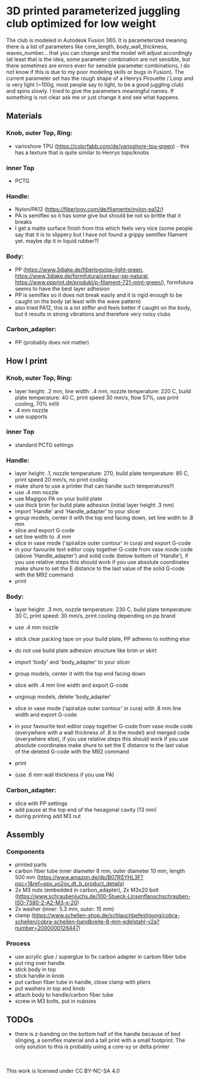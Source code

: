 # 3D printed parameterized juggling club optimized for low weight


The club is modeled in Autodesk Fusion 360. It is parameterized meaning there is a list of parameters like core_length, body_wall_thickness, waves_number... that you can change and the model will adjust accordingly (at least that is the idea, some parameter combination are not sensible, but there sometimes are errors even for sensible parameter combinations, I do not know if this is due to my poor modeling skills or bugs in Fusion).
The current parameter set has the rough shape of a Henrys Pirouette / Loop and is very light (~100g, most people say to light, to be a good juggling club) and spins slowly. I tried to give the parameters meaningful names. If something is not clear ask me or just change it and see what happens.

## Materials

### Knob, outer Top, Ring: 
- varioshore TPU (https://colorfabb.com/de/varioshore-tpu-green) - this has a texture that is quite similar to Henrys tops/knobs

### inner Top
- PCTG

### Handle:
- Nylon/PA12 (https://fiberlogy.com/de/filamente/nylon-pa12/)
- PA is semiflex so it has some give but should be not so brittle that it breaks
- I get a matte surface finish from this which feels very nice (some people say that it is to slippery but I have not found a grippy semiflex filament yet. maybe dip it in liquid rubber?)

### Body:
- PP (https://www.3djake.de/fiberlogy/pp-light-green, https://www.3djake.de/formfutura/centaur-pp-natural, https://www.ppprint.de/produkt/p-filament-721-mint-green/), formfutura seems to have the best layer adhesion
- PP is semiflex so it does not break easily and it is rigid enough to be caught on the body (at least with the wave pattern)
- also tried PA12, this is a lot stiffer and feels better if caught on the body, but it results in strong vibrations and therefore very noisy clubs

### Carbon_adapter:
- PP (probably does not matter)

## How I print

### Knob, outer Top, Ring:
- layer height: .2 mm, line width: .4 mm, nozzle temperature: 220 C, build plate temperature: 40 C, print speed 30 mm/s, flow 57%, use print cooling, 70% infill
- .4 mm nozzle
- use supports

### inner Top
- standard PCTG settings

### Handle:
- layer height: .1, nozzle temperature: 270, build plate temperature: 85 C, print speed 20 mm/s, no print cooling
- make shure to use a printer that can handle such temperatures!!!
- use .4 mm nozzle
- use Magigoo PA on your build plate
- use thick brim for build plate adhesion (initial layer height .3 mm)
- import 'Handle' and 'Handle_adapter' to your slicer
- group models, center it with the top end facing down, set line width to .8 mm
- slice and export G-code
- set line width to .4 mm
- slice in vase mode ('spiralize outer contour' in cura) and export G-code
- in your favourite text editor copy together G-code from vase mode code (above 'Handle_adapter') and solid code (below bottom of 'Handle'), if you use relative steps this should work if you use absolute coordinates make shure to set the E distance to the last value of the solid G-code with the M92 command
- print

### Body:
- layer height: .3 mm, nozzle temperature: 230 C, build plate temperature: 30 C, print speed: 30 mm/s, print cooling depending on pp brand
- use .4 mm nozzle
- stick clear packing tape on your build plate, PP adheres to nothing else
- do not use build plate adhesion structure like brim or skirt
- import 'body' and 'body_adapter' to your slicer
- group models, center it with the top end facing down
- slice with .4 mm line width and export G-code
- ungroup models, delete 'body_adapter'
- slice in vase mode ('spiralize outer contour' in cura) with .8 mm line width and export G-code
- in your favourite text editor copy together G-code from vase mode code (everywhere with a wall thickness of .8 in the model) and merged code (everywhere else), if you use relative steps this should work if you use absolute coordinates make shure to set the E distance to the last value of the deleted G-code with the M92 command
- print

- (use .6 mm wall thickness if you use PA)

### Carbon_adapter:
- slice with PP settings
- add pause at the top end of the hexagonal cavity (13 mm)
- during printing add M3 nut


## Assembly

### Components
- printed parts
- carbon fiber tube inner diameter 8 mm, outer diameter 10 mm, length 500 mm  (https://www.amazon.de/dp/B07RSYHL3F?psc=1&ref=ppx_yo2ov_dt_b_product_details)
- 2x M3 nuts (embedded in carbon_adapter), 2x M3x20 bolt (https://www.schraubenluchs.de/100-Stueck-Linsenflanschschrauben-ISO-7380-2-A2-M3-x-20)
- 2x washer (inner: 5.3 mm, outer: 15 mm)
- clamp (https://www.schellen-shop.de/schlauchbefestigung/cobra-schellen/cobra-schellen-bandbreite-8-mm-edelstahl-v2a?number=2000000126447)

### Process
- use acrylic glue / superglue to fix carbon adapter in carbon fiber tube
- put ring over handle
- stick body in top
- stick handle in knob
- put carbon fiber tube in handle, close clamp with pliers
- put washers in top and knob
- attach body to handle/carbon fiber tube
- screw in M3 bolts, put in nubsies

## TODOs
- there is z-banding on the bottom half of the handle because of bed slinging, a semiflex material and a tall print with a small footprint. The only solution to this is probably using a core-xy or delta printer



<br>
<br>
This work is licensed under CC BY-NC-SA 4.0 